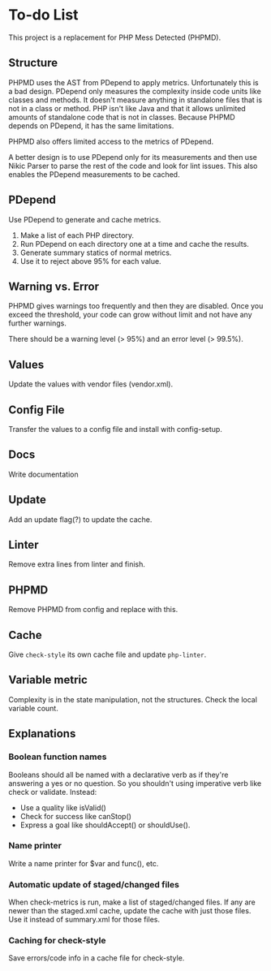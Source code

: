 # To-do List

This project is a replacement for PHP Mess Detected (PHPMD).

## Structure

PHPMD uses the AST from PDepend to apply metrics. Unfortunately this is a bad design. PDepend only
measures the complexity inside code units like classes and methods. It doesn't measure anything in
standalone files that is not in a class or method. PHP isn't like Java and that it allows unlimited
amounts of standalone code that is not in classes. Because PHPMD depends on PDepend, it has the same
limitations.

PHPMD also offers limited access to the metrics of PDepend.

A better design is to use PDepend only for its measurements and then use Nikic Parser to parse the
rest of the code and look for lint issues. This also enables the PDepend measurements to be cached.

## PDepend

Use PDepend to generate and cache metrics.

1. Make a list of each PHP directory.
2. Run PDepend on each directory one at a time and cache the results.
3. Generate summary statics of normal metrics.
4. Use it to reject above 95% for each value.

## Warning vs. Error

PHPMD gives warnings too frequently and then they are disabled. Once you exceed the threshold, your
code can grow without limit and not have any further warnings.

There should be a warning level (> 95%) and an error level (> 99.5%).

## Values

Update the values with vendor files (vendor.xml).

## Config File

Transfer the values to a config file and install with config-setup.

## Docs

Write documentation

## Update

Add an update flag(?) to update the cache.

## Linter

Remove extra lines from linter and finish.

## PHPMD

Remove PHPMD from config and replace with this.

## Cache

Give `check-style` its own cache file and update `php-linter`.

## Variable metric

Complexity is in the state manipulation, not the structures. Check the local variable count.

## Explanations

### Boolean function names

Booleans should all be named with a declarative verb as if they're answering a yes or no question.
So you shouldn't using imperative verb like check or validate. Instead:

-   Use a quality like isValid()
-   Check for success like canStop()
-   Express a goal like shouldAccept() or shouldUse().

### Name printer

Write a name printer for $var and func(), etc.

### Automatic update of staged/changed files

When check-metrics is run, make a list of staged/changed files. If any are newer than the staged.xml
cache, update the cache with just those files. Use it instead of summary.xml for those files.

### Caching for check-style

Save errors/code info in a cache file for check-style.
